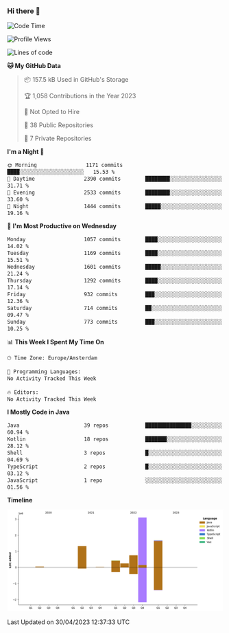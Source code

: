 ### Hi there 👋


<!--START_SECTION:waka-->
![Code Time](http://img.shields.io/badge/Code%20Time-3%2C173%20hrs%2040%20mins-blue)

![Profile Views](http://img.shields.io/badge/Profile%20Views-0-blue)

![Lines of code](https://img.shields.io/badge/From%20Hello%20World%20I%27ve%20Written-7.6%20million%20lines%20of%20code-blue)

**🐱 My GitHub Data** 

> 📦 157.5 kB Used in GitHub's Storage 
 > 
> 🏆 1,058 Contributions in the Year 2023
 > 
> 🚫 Not Opted to Hire
 > 
> 📜 38 Public Repositories 
 > 
> 🔑 7 Private Repositories 
 > 
**I'm a Night 🦉** 

```text
🌞 Morning                1171 commits        ████░░░░░░░░░░░░░░░░░░░░░   15.53 % 
🌆 Daytime                2390 commits        ████████░░░░░░░░░░░░░░░░░   31.71 % 
🌃 Evening                2533 commits        ████████░░░░░░░░░░░░░░░░░   33.60 % 
🌙 Night                  1444 commits        █████░░░░░░░░░░░░░░░░░░░░   19.16 % 
```
📅 **I'm Most Productive on Wednesday** 

```text
Monday                   1057 commits        ████░░░░░░░░░░░░░░░░░░░░░   14.02 % 
Tuesday                  1169 commits        ████░░░░░░░░░░░░░░░░░░░░░   15.51 % 
Wednesday                1601 commits        █████░░░░░░░░░░░░░░░░░░░░   21.24 % 
Thursday                 1292 commits        ████░░░░░░░░░░░░░░░░░░░░░   17.14 % 
Friday                   932 commits         ███░░░░░░░░░░░░░░░░░░░░░░   12.36 % 
Saturday                 714 commits         ██░░░░░░░░░░░░░░░░░░░░░░░   09.47 % 
Sunday                   773 commits         ███░░░░░░░░░░░░░░░░░░░░░░   10.25 % 
```


📊 **This Week I Spent My Time On** 

```text
🕑︎ Time Zone: Europe/Amsterdam

💬 Programming Languages: 
No Activity Tracked This Week

🔥 Editors: 
No Activity Tracked This Week
```

**I Mostly Code in Java** 

```text
Java                     39 repos            ███████████████░░░░░░░░░░   60.94 % 
Kotlin                   18 repos            ███████░░░░░░░░░░░░░░░░░░   28.12 % 
Shell                    3 repos             █░░░░░░░░░░░░░░░░░░░░░░░░   04.69 % 
TypeScript               2 repos             █░░░░░░░░░░░░░░░░░░░░░░░░   03.12 % 
JavaScript               1 repo              ░░░░░░░░░░░░░░░░░░░░░░░░░   01.56 % 
```



**Timeline**

![Lines of Code chart](https://raw.githubusercontent.com/powercasgamer/powercasgamer/master/assets/bar_graph.png)


 Last Updated on 30/04/2023 12:37:33 UTC
<!--END_SECTION:waka-->
